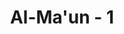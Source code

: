 ---
title: "Al-Ma'un - 1"
no: 1
arabic_no: ١
ayah: اَرَءَيْتَ الَّذِيْ يُكَذِّبُ بِالدِّيْنِۗ
translation: "Tahukah kamu (orang) yang mendustakan agama?"
tafsir: "Dalam ayat ini, Allah menghadapkan pertanyaan kepada Nabi Muhammad, \"Apakah engkau mengetahui orang yang mendustakan agama dan yang dimaksud dengan orang yang mendustakan agama?\" Pertanyaan ini dijawab pada ayat-ayat berikut."
---